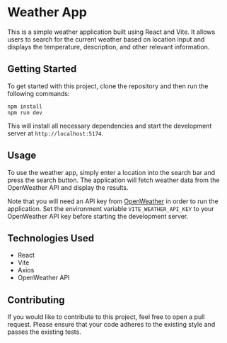 # Weather App

This is a simple weather application built using React and Vite. It allows users to search for the current weather based on location input and displays the temperature, description, and other relevant information.

## Getting Started

To get started with this project, clone the repository and then run the following commands:

```
npm install
npm run dev
```

This will install all necessary dependencies and start the development server at `http://localhost:5174`.

## Usage

To use the weather app, simply enter a location into the search bar and press the search button. The application will fetch weather data from the OpenWeather API and display the results.

Note that you will need an API key from [OpenWeather](https://openweathermap.org/api) in order to run the application. Set the environment variable `VITE_WEATHER_API_KEY` to your OpenWeather API key before starting the development server.

## Technologies Used

- React
- Vite
- Axios
- OpenWeather API

## Contributing

If you would like to contribute to this project, feel free to open a pull request. Please ensure that your code adheres to the existing style and passes the existing tests.

